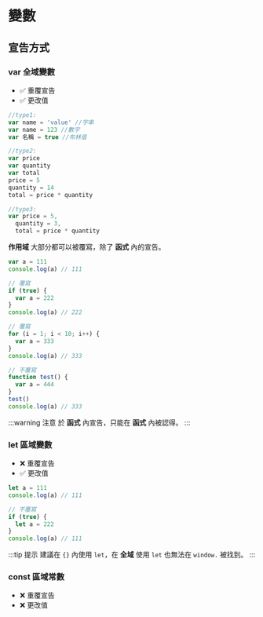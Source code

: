 # 變數

## 宣告方式

### var 全域變數

- ✅ 重覆宣告
- ✅ 更改值

```js
//type1:
var name = 'value' //字串
var name = 123 //數字
var 名稱 = true //布林值

//type2:
var price
var quantity
var total
price = 5
quantity = 14
total = price * quantity

//type3:
var price = 5,
  quantity = 3,
  total = price * quantity
```

**作用域**
大部分都可以被覆寫，除了 **函式** 內的宣告。

```js {4-8,10-14,16-21}
var a = 111
console.log(a) // 111

// 覆寫
if (true) {
  var a = 222
}
console.log(a) // 222

// 覆寫
for (i = 1; i < 10; i++) {
  var a = 333
}
console.log(a) // 333

// 不覆寫
function test() {
  var a = 444
}
test()
console.log(a) // 333
```

:::warning 注意
於 **函式** 內宣告，只能在 **函式** 內被認得。
:::

### let 區域變數

- ❌ 重覆宣告
- ✅ 更改值

```js {4-8}
let a = 111
console.log(a) // 111

// 不覆寫
if (true) {
  let a = 222
}
console.log(a) // 111
```

:::tip 提示
建議在 `{}` 內使用 `let`，在 **全域** 使用 `let` 也無法在 `window.` 被找到。
:::

### const 區域常數

- ❌ 重覆宣告
- ❌ 更改值

```js

```

